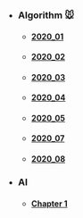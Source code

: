 - <h3>Algorithm 🐭</h3>

  - #### [2020_01](/Algorithm/2020_01/January.md)
  - #### [2020_02](/Algorithm/2020_02/February.md)
  - #### [2020_03](/Algorithm/2020_03/March.md)
  - #### [2020_04](/Algorithm/2020_04/April.md)
  - #### [2020_05](/Algorithm/2020_05/May.md)
  - #### [2020_07](/Algorithm/2020_07/July.md)
  - #### [2020_08](/Algorithm/2020_08/Auguest.md)

* <h3> AI </h3>

  - #### [Chapter 1](/AI/Chapter1.md)
